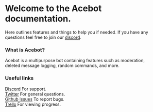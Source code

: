 # Welcome to the Acebot documentation.

Here outlines features and things to help you if needed.
If you have any questions feel free to join our [discord](https://google.com).

### What is Acebot?
Acebot is a multipurpose bot containing features such as moderation, deleted message logging, random commands, and more.


### Useful links
[Discord](https://discord.gg/yQe4nQfrjX) For support.   
[Twitter](https://twitter.com/AceBotTwT) For general questions.  
[Github Issues](https://github.com/ItsJustIce02/AceBotReports) To report bugs.  
[Trello](https://trello.com/b/6Xl4fC2U/acebot) For viewing progress.

